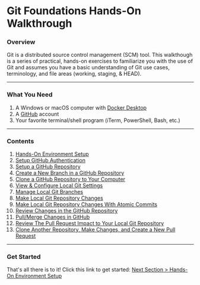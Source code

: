 # Git Foundations Hands-On Walkthrough

### Overview

Git is a distributed source control management (SCM) tool.  This walkthough is a series of practical, hands-on exercises to familiarize you with the use of Git and assumes you have a basic understanding of Git use cases, terminology, and file areas (working, staging, & HEAD).

------

### What You Need

1. A Windows or macOS computer with [Docker Desktop](https://www.docker.com/products/docker-desktop "Docker Desktop Download")
2. A [GitHub](https://github.com/join "Join GitHub") account
3. Your favorite terminal/shell program (iTerm, PowerShell, Bash, etc.)

------

### Contents

1. [Hands-On Environment Setup](sections/section_1.md "Hands-On Environment Setup")
2. [Setup GitHub Authentication](sections/section_2.md "Setup GitHub Authentication")
3. [Setup a GitHub Repository](sections/section_3.md "Setup a GitHub Repository")
4. [Create a New Branch in a GitHub Repository](sections/section_4.md "Create a New Branch in a GitHub Repository")
5. [Clone a GitHub Repository to Your Computer](sections/section_5.md "Clone a GitHub Repository to Your Computer")
6. [View & Configure Local Git Settings](sections/section_6.md "View & Configure Local Git Settings")
7. [Manage Local Git Branches](sections/section_7.md "Manage Local Git Branches")
8. [Make Local Git Repository Changes](sections/section_8.md "Make Local Git Repository Changes")
9. [Make Local Git Repository Changes With Atomic Commits](sections/section_9.md "Make Local Git Repository Changes With Atomic Commits")
10. [Review Changes in the GitHub Repository](sections/section_10.md "Review Changes in the GitHub Repository")
11. [Pull/Merge Changes in GitHub](sections/section_11.md "Pull/Merge Changes in GitHub")
12. [Review The Pull Request Impact to Your Local Git Repository](sections/section_12.md "Review The Pull Request Impact to Your Local Git Repository")
13. [Clone Another Repository, Make Changes, and Create a New Pull Request](sections/section_13.md "Clone Another Repository, Make Changes, and Create a New Pull Request")

------

### Get Started

That's all there is to it!  Click this link to get started: [Next Section > Hands-On Environment Setup](sections/section_1.md "Hands-On Environment Setup")

